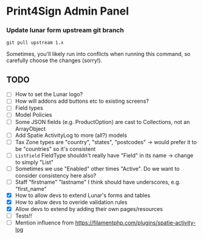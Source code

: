 # Print4Sign Admin Panel

### Update lunar form upstream git branch

`git pull upstream 1.x`

Sometimes, you'll likely run into conflicts when running this command, so carefully choose the changes (sorry!).


## TODO

- [ ] How to set the Lunar logo?
- [ ] How will addons add buttons etc to existing screens?
- [ ] Field types
- [ ] Model Policies
- [ ] Some JSON fields (e.g. ProductOption) are cast to Collections, not an ArrayObject
- [ ] Add Spatie ActivityLog to more (all?) models
- [ ] Tax Zone types are "country", "states", "postcodes" -> would prefer it to be "countries" so it's consistent
- [ ] `ListField` FieldType shouldn't really have "Field" in its name -> change to simply "List"
- [ ] Sometimes we use "Enabled" other times "Active". Do we want to consider consistency here also?
- [ ] Staff "firstname" "lastname" I think should have underscores, e.g. "first_name"
- [x] How to allow devs to extend Lunar's forms and tables
- [x] How to allow devs to overide validation rules
- [x] Allow devs to extend by adding their own pages/resources
- [ ] Tests!!
- [ ] Mention influence from https://filamentphp.com/plugins/spatie-activity-log
